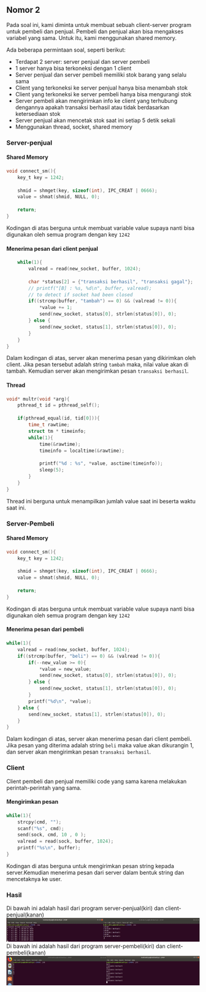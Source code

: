 ## Nomor 2
Pada soal ini, kami diminta untuk membuat sebuah client-server program untuk pembeli dan penjual. Pembeli dan penjual akan bisa mengakses variabel yang sama. Untuk itu, kami menggunakan shared memory.

Ada beberapa permintaan soal, seperti berikut:
- Terdapat 2 server: server penjual dan server pembeli
- 1 server hanya bisa terkoneksi dengan 1 client
- Server penjual dan server pembeli memiliki stok barang yang selalu sama
- Client yang terkoneksi ke server penjual hanya bisa menambah stok
- Client yang terkoneksi ke server pembeli hanya bisa mengurangi stok
- Server pembeli akan mengirimkan info ke client yang terhubung dengannya
apakah transaksi berhasil atau tidak berdasarkan ketersediaan stok
- Server penjual akan mencetak stok saat ini setiap 5 detik sekali
-  Menggunakan thread, socket, shared memory
  
### Server-penjual

####  Shared Memory
```c
void connect_sm(){
    key_t key = 1242;

    shmid = shmget(key, sizeof(int), IPC_CREAT | 0666);
    value = shmat(shmid, NULL, 0);

    return;
}
```

Kodingan di atas berguna untuk membuat variable value supaya nanti bisa digunakan oleh semua program dengan key `1242`

#### Menerima pesan dari client penjual
```c
    while(1){
        valread = read(new_socket, buffer, 1024);

        char *status[2] = {"transaksi berhasil", "transaksi gagal"};
        // printf("[B] : %s, %d\n", buffer, valread);
        // to detect if socket had been closed
        if((strcmp(buffer, "tambah") == 0) && (valread != 0)){
            *value += 1;
            send(new_socket, status[0], strlen(status[0]), 0);
        } else {
            send(new_socket, status[1], strlen(status[0]), 0);
        }
    }
}
```
Dalam kodingan di atas, server akan menerima pesan yang dikirimkan oleh client. Jika pesan tersebut adalah string `tambah` maka, nilai value akan di tambah. Kemudian server akan mengirimkan pesan `transaksi berhasil`.

#### Thread
```c
void* multr(void *arg){
    pthread_t id = pthread_self();

    if(pthread_equal(id, tid[0])){
        time_t rawtime;
        struct tm * timeinfo;
        while(1){
            time(&rawtime);
            timeinfo = localtime(&rawtime);

            printf("%d : %s", *value, asctime(timeinfo));
            sleep(5);
        }
    } 
}
```
Thread ini berguna untuk menampilkan jumlah value saat ini beserta waktu saat ini.

### Server-Pembeli
####  Shared Memory
```c
void connect_sm(){
    key_t key = 1242;

    shmid = shmget(key, sizeof(int), IPC_CREAT | 0666);
    value = shmat(shmid, NULL, 0);

    return;
}
```

Kodingan di atas berguna untuk membuat variable value supaya nanti bisa digunakan oleh semua program dengan key `1242`
#### Menerima pesan dari pembeli
```c
while(1){
    valread = read(new_socket, buffer, 1024);
    if((strcmp(buffer, "beli") == 0) && (valread != 0)){
        if(--new_value >= 0){
            *value = new_value;
            send(new_socket, status[0], strlen(status[0]), 0);
        } else {
            send(new_socket, status[1], strlen(status[0]), 0);
        }
        printf("%d\n", *value);
    } else {
        send(new_socket, status[1], strlen(status[0]), 0);
    }
}
```
Dalam kodingan di atas, server akan menerima pesan dari client pembeli. Jika pesan yang diterima adalah string `beli` maka value akan dikurangin 1, dan server akan mengirimkan pesan `transaksi berhasil`.


### Client
Client pembeli dan penjual memiliki code yang sama karena melakukan perintah-perintah yang sama.

#### Mengirimkan pesan
```c
while(1){
    strcpy(cmd, "");
    scanf("%s", cmd);
    send(sock, cmd, 10 , 0 );
    valread = read(sock, buffer, 1024);
    printf("%s\n", buffer);
}
```
Kodingan di atas berguna untuk mengirimkan pesan string kepada server.Kemudian menerima pesan dari server dalam bentuk string dan mencetaknya ke user.

### Hasil
Di bawah ini adalah hasil dari program server-penjual(kiri) dan client-penjual(kanan)
![Soal 2.1](/soal2/soal2_1.JPG)
Di bawah ini adalah hasil dari program server-pembeli(kiri) dan client-pembeli(kanan)
![Soal 2.2](/soal2/soal2_2.JPG)